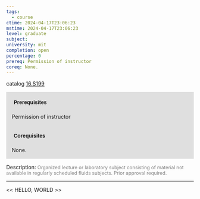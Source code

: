 ```yaml
---
tags:
  - course
ctime: 2024-04-17T23:06:23
mstime: 2024-04-17T23:06:23
level: graduate
subject: 
university: mit
completion: open
percentage: 0
prereq: Permission of instructor
coreq: None.
---
```


catalog [16.S199](http://student.mit.edu/catalog/m16b.html#16.S199)

<span style="display: block; padding: 15px; background-color: rgb(100, 100, 100, 0.2);"><font id="m_prereq1517_0" style="display: block; font-family: Arial, sans-serif; font-weight: bold; padding: 5px">Prerequisites</font><br><span id="prereq1517_0">Permission of instructor</span></span>
<span style="display: block; padding: 15px; background-color: rgb(100, 100, 100, 0.2);"><font id="m_coreq1517_0" style="display: block; font-family: Arial, sans-serif; font-weight: bold; padding: 5px">Corequisites</font><br><span id="coreq1517_0">None.</span></span>

<font style="">Description:</font>
<font style="color: grey; font-size: 0.8rem;">Organized lecture or laboratory subject consisting of material not available in regularly scheduled fluids subjects. Prior approval required.</font>



---

<< HELLO, WORLD >>
